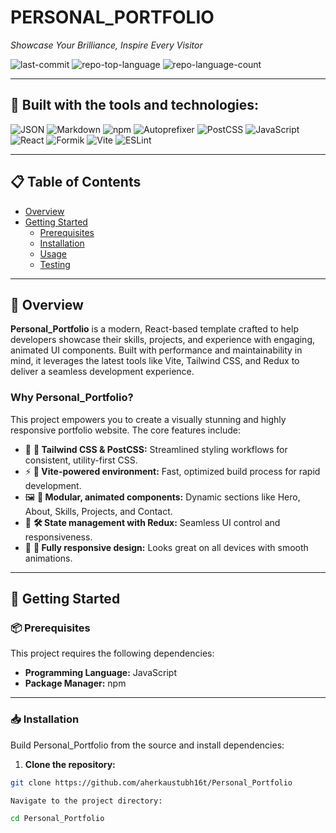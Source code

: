         
# PERSONAL_PORTFOLIO 

*Showcase Your Brilliance, Inspire Every Visitor*

![last-commit](https://img.shields.io/github/last-commit/aherkaustubh16t/Personal_Portfolio?style=flat&logo=git&logoColor=white&color=0080ff)
![repo-top-language](https://img.shields.io/github/languages/top/aherkaustubh16t/Personal_Portfolio?style=flat&color=0080ff)
![repo-language-count](https://img.shields.io/github/languages/count/aherkaustubh16t/Personal_Portfolio?style=flat&color=0080ff)

---

## 🔧 Built with the tools and technologies:

![JSON](https://img.shields.io/badge/JSON-000000.svg?style=flat&logo=JSON&logoColor=white)
![Markdown](https://img.shields.io/badge/Markdown-000000.svg?style=flat&logo=Markdown&logoColor=white)
![npm](https://img.shields.io/badge/npm-CB3837.svg?style=flat&logo=npm&logoColor=white)
![Autoprefixer](https://img.shields.io/badge/Autoprefixer-DD3735.svg?style=flat&logo=Autoprefixer&logoColor=white)
![PostCSS](https://img.shields.io/badge/PostCSS-DD3A0A.svg?style=flat&logo=PostCSS&logoColor=white)
![JavaScript](https://img.shields.io/badge/JavaScript-F7DF1E.svg?style=flat&logo=JavaScript&logoColor=black)
![React](https://img.shields.io/badge/React-61DAFB.svg?style=flat&logo=React&logoColor=black)
![Formik](https://img.shields.io/badge/Formik-2563EB.svg?style=flat&logo=Formik&logoColor=white)
![Vite](https://img.shields.io/badge/Vite-646CFF.svg?style=flat&logo=Vite&logoColor=white)
![ESLint](https://img.shields.io/badge/ESLint-4B32C3.svg?style=flat&logo=ESLint&logoColor=white)

---

## 📋 Table of Contents

- [Overview](#overview)
- [Getting Started](#getting-started)
  - [Prerequisites](#prerequisites)
  - [Installation](#installation)
  - [Usage](#usage)
  - [Testing](#testing)

---

## 📌 Overview

**Personal_Portfolio** is a modern, React-based template crafted to help developers showcase their skills, projects, and experience with engaging, animated UI components. Built with performance and maintainability in mind, it leverages the latest tools like Vite, Tailwind CSS, and Redux to deliver a seamless development experience.

### Why Personal_Portfolio?

This project empowers you to create a visually stunning and highly responsive portfolio website. The core features include:

- 🎨 **🧩 Tailwind CSS & PostCSS:** Streamlined styling workflows for consistent, utility-first CSS.
- ⚡ **🚀 Vite-powered environment:** Fast, optimized build process for rapid development.
- 🖼️ **🌟 Modular, animated components:** Dynamic sections like Hero, About, Skills, Projects, and Contact.
- 🔄 **🛠️ State management with Redux:** Seamless UI control and responsiveness.
- 🎯 **📱 Fully responsive design:** Looks great on all devices with smooth animations.

---

## 🚀 Getting Started

### 📦 Prerequisites

This project requires the following dependencies:

- **Programming Language:** JavaScript
- **Package Manager:** npm

---

### 📥 Installation

Build Personal_Portfolio from the source and install dependencies:

1. **Clone the repository:**

```bash
git clone https://github.com/aherkaustubh16t/Personal_Portfolio

Navigate to the project directory:

cd Personal_Portfolio

